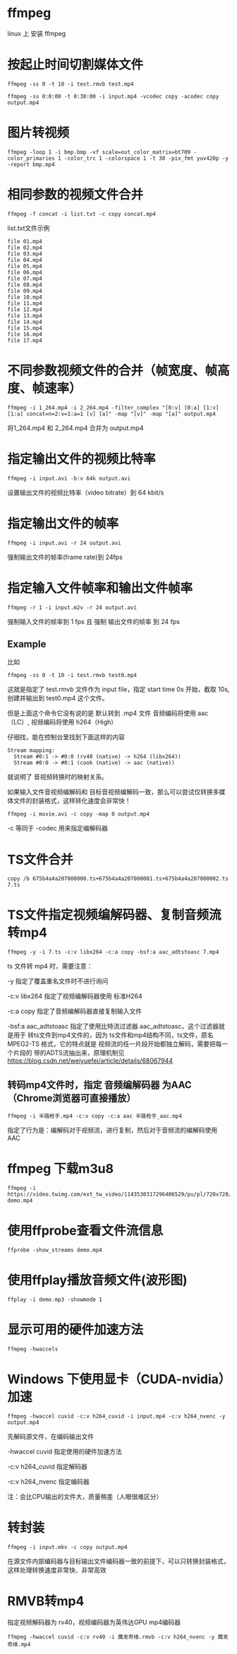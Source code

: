 # ffmpeg
linux 上 安装 ffmpeg  



# 按起止时间切割媒体文件

```
ffmpeg -ss 0 -t 10 -i test.rmvb test.mp4
```

```
ffmpeg -ss 0:0:00 -t 0:30:00 -i input.mp4 -vcodec copy -acodec copy output.mp4
```







# 图片转视频

```
ffmpeg -loop 1 -i bmp.bmp -vf scale=out_color_matrix=bt709 -color_primaries 1 -color_trc 1 -colorspace 1 -t 30 -pix_fmt yuv420p -y -report bmp.mp4
```







# 相同参数的视频文件合并

```shell
ffmpeg -f concat -i list.txt -c copy concat.mp4
```



list.txt文件示例
```shell
file 01.mp4
file 02.mp4
file 03.mp4
file 04.mp4
file 05.mp4
file 06.mp4
file 07.mp4
file 08.mp4
file 09.mp4
file 10.mp4
file 11.mp4
file 12.mp4
file 13.mp4
file 14.mp4
file 15.mp4
file 16.mp4
file 17.mp4
```







# 不同参数视频文件的合并（帧宽度、帧高度、帧速率）

```shell
ffmpeg -i 1_264.mp4 -i 2_264.mp4 -filter_complex "[0:v] [0:a] [1:v] [1:a] concat=n=2:v=1:a=1 [v] [a]" -map "[v]" -map "[a]" output.mp4
```

将1_264.mp4 和 2_264.mp4 合并为 output.mp4







# 指定输出文件的视频比特率

```shell
ffmpeg -i input.avi -b:v 64k output.avi
```

设置输出文件的视频比特率（video bitrate）到 64 kbit/s







# 指定输出文件的帧率

```shell
ffmpeg -i input.avi -r 24 output.avi
```

强制输出文件的帧率(frame rate)到 24fps







# 指定输入文件帧率和输出文件帧率

```shell
ffmpeg -r 1 -i input.m2v -r 24 output.avi
```

强制输入文件的帧率到 1 fps 且 强制 输出文件的帧率 到 24 fps







## Example

比如

```shell
ffmpeg -ss 0 -t 10 -i test.rmvb test0.mp4
```

这就是指定了 test.rmvb 文件作为 input file，指定 start time 0s 开始，截取 10s, 创建并输出到 test0.mp4 这个文件。

但是上面这个命令它没有说的是 默认转到 .mp4 文件 音频编码将使用 aac（LC）, 视频编码将使用 h264（High）

仔细找，能在控制台里找到下面这样的内容

```shell
Stream mapping:
  Stream #0:1 -> #0:0 (rv40 (native) -> h264 (libx264))
  Stream #0:0 -> #0:1 (cook (native) -> aac (native))
```

就说明了 音视频转换时的映射关系。



如果输入文件音视频编解码和 目标音视频编解码一致，那么可以尝试仅转换多媒体文件的封装格式，这样转化速度会非常快！

`ffmpeg -i movie.avi -c copy -map 0 output.mp4`

-c 等同于 -codec 用来指定编解码器







# TS文件合并

```shell
copy /b 675b4a4a207000000.ts+675b4a4a207000001.ts+675b4a4a207000002.ts 7.ts
```







# TS文件指定视频编解码器、复制音频流转mp4

```shell
ffmpeg -y -i 7.ts -c:v libx264 -c:a copy -bsf:a aac_adtstoasc 7.mp4
```

ts 文件转 mp4 时，需要注意：

-y 指定了覆盖重名文件时不进行询问

-c:v libx264 指定了视频编解码器使用 标准H264

-c:a copy 指定了音频编解码器直接复制输入文件

-bsf:a aac_adtstoasc 指定了使用比特流过滤器 aac_adtstoasc，这个过滤器就是用于 转ts文件到mp4文件的，因为 ts文件和mp4结构不同，ts文件，原名 MPEG2-TS 格式，它的特点就是 视频流的任一片段开始都独立解码，需要把每一个片段的 带的ADTS流抽出来，原理机制见 https://blog.csdn.net/weiyuefei/article/details/68067944







## 转码mp4文件时，指定 音频编解码器 为AAC（Chrome浏览器可直接播放）

```shell
ffmpeg -i 半路枪手.mp4 -c:v copy -c:a aac 半路枪手_aac.mp4
```

指定了行为是：编解码对于视频流，进行复制，然后对于音频流的编解码使用 AAC







# ffmpeg 下载m3u8

```shell
ffmpeg -i https://video.twimg.com/ext_tw_video/1143530317296406529/pu/pl/720x720/69ZLvxR5w_0y7mVj.m3u8 demo.mp4
```







# 使用**ffprobe**查看文件流信息

```shell
ffprobe -show_streams demo.mp4
```







# 使用**ffplay**播放音频文件(波形图)

```shell
ffplay -i demo.mp3 -showmode 1
```





# 显示可用的硬件加速方法

```shell
ffmpeg -hwaccels
```





# Windows 下使用显卡（CUDA-nvidia）加速

```shell
ffmpeg -hwaccel cuvid -c:v h264_cuvid -i input.mp4 -c:v h264_nvenc -y output.mp4
```

先解码源文件，在编码输出文件

-hwaccel cuvid 指定使用的硬件加速方法

-c:v h264_cuvid 指定解码器

-c:v h264_nvenc 指定编码器

注：会比CPU输出的文件大，质量稍差（人眼很难区分）





# 转封装

```shell
ffmpeg -i input.mkv -c copy output.mp4
```

在源文件内部编码器与目标输出文件编码器一致的前提下，可以只转换封装格式，这样处理转换速度非常快、非常高效



# RMVB转mp4

指定视频解码器为 rv40，视频编码器为英伟达GPU mp4编码器

```shell
ffmpeg -hwaccel cuvid -c:v rv40 -i 魔发奇缘.rmvb -c:v h264_nvenc -y 魔发奇缘.mp4
```

